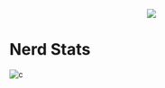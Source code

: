 <p align="center">
  <a href="https://github.com/illegal1337">
    <img src="https://discord.c99.nl/widget/theme-4/896776566573522944.png"/>
     </a>

# Nerd Stats
![c](https://github-readme-stats.vercel.app/api/top-langs/?username=illegal1337&layout=compact&theme=dark)
